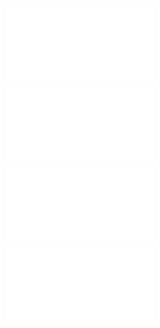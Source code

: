 ![@](steps/_.3eb68380.md)

![@](steps/_.3731a859.md)

![@](steps/_.75e9035d.md)

![@](steps/prompt.23b3815e.md)